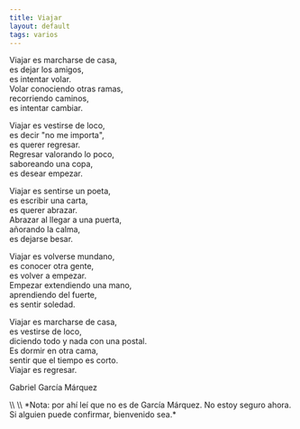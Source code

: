 ```yaml
---
title: Viajar
layout: default
tags: varios
---
```


<div class="poem">
<p>Viajar es marcharse de casa,<br>
es dejar los amigos,<br>
es intentar volar.<br>
Volar conociendo otras ramas,<br>
recorriendo caminos,<br>
es intentar cambiar.</p>

<p>Viajar es vestirse de loco,<br>
es decir "no me importa",<br>
es querer regresar.<br>
Regresar valorando lo poco,<br>
saboreando una copa,<br>
es desear empezar.</p>

<p>Viajar es sentirse un poeta,<br>
es escribir una carta,<br>
es querer abrazar.<br>
Abrazar al llegar a una puerta,<br>
añorando la calma,<br>
es dejarse besar.</p>

<p>Viajar es volverse mundano,<br>
es conocer otra gente,<br>
es volver a empezar.<br>
Empezar extendiendo una mano,<br>
aprendiendo del fuerte,<br>
es sentir soledad.</p>

<p>Viajar es marcharse de casa,<br>
es vestirse de loco,<br>
diciendo todo y nada con una postal.<br>
Es dormir en otra cama,<br>
sentir que el tiempo es corto.<br>
Viajar es regresar.</p>

<span class="author">Gabriel García Márquez</span>
</div>
\\
\\
*Nota: por ahí leí que no es de García Márquez. No estoy seguro ahora. Si alguien puede confirmar, bienvenido sea.*